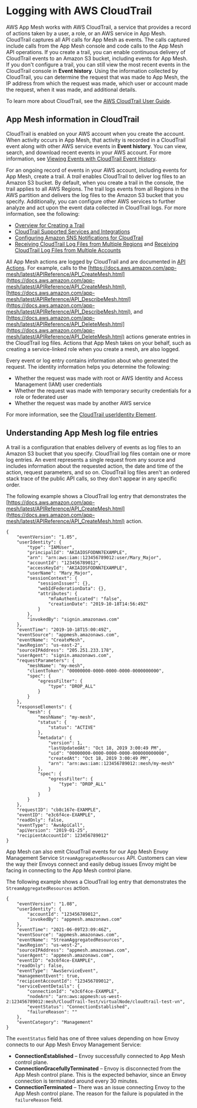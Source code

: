 # Logging with AWS CloudTrail<a name="logging-using-cloudtrail"></a>

AWS App Mesh works with AWS CloudTrail, a service that provides a record of actions taken by a user, a role, or an AWS service in App Mesh\. CloudTrail captures all API calls for App Mesh as events\. The calls captured include calls from the App Mesh console and code calls to the App Mesh API operations\. If you create a trail, you can enable continuous delivery of CloudTrail events to an Amazon S3 bucket, including events for App Mesh\. If you don't configure a trail, you can still view the most recent events in the CloudTrail console in **Event history**\. Using the information collected by CloudTrail, you can determine the request that was made to App Mesh, the IP address from which the request was made, which user or account made the request, when it was made, and additional details\. 

To learn more about CloudTrail, see the [AWS CloudTrail User Guide](https://docs.aws.amazon.com/awscloudtrail/latest/userguide/)\.

## App Mesh information in CloudTrail<a name="service-name-info-in-cloudtrail"></a>

CloudTrail is enabled on your AWS account when you create the account\. When activity occurs in App Mesh, that activity is recorded in a CloudTrail event along with other AWS service events in **Event history**\. You can view, search, and download recent events in your AWS account\. For more information, see [Viewing Events with CloudTrail Event History](https://docs.aws.amazon.com/awscloudtrail/latest/userguide/view-cloudtrail-events.html)\. 

For an ongoing record of events in your AWS account, including events for App Mesh, create a trail\. A *trail* enables CloudTrail to deliver log files to an Amazon S3 bucket\. By default, when you create a trail in the console, the trail applies to all AWS Regions\. The trail logs events from all Regions in the AWS partition and delivers the log files to the Amazon S3 bucket that you specify\. Additionally, you can configure other AWS services to further analyze and act upon the event data collected in CloudTrail logs\. For more information, see the following: 
+ [Overview for Creating a Trail](https://docs.aws.amazon.com/awscloudtrail/latest/userguide/cloudtrail-create-and-update-a-trail.html)
+ [CloudTrail Supported Services and Integrations](https://docs.aws.amazon.com/awscloudtrail/latest/userguide/cloudtrail-aws-service-specific-topics.html#cloudtrail-aws-service-specific-topics-integrations)
+ [Configuring Amazon SNS Notifications for CloudTrail](https://docs.aws.amazon.com/awscloudtrail/latest/userguide/getting_notifications_top_level.html)
+ [Receiving CloudTrail Log Files from Multiple Regions](https://docs.aws.amazon.com/awscloudtrail/latest/userguide/receive-cloudtrail-log-files-from-multiple-regions.html) and [Receiving CloudTrail Log Files from Multiple Accounts](https://docs.aws.amazon.com/awscloudtrail/latest/userguide/cloudtrail-receive-logs-from-multiple-accounts.html)

All App Mesh actions are logged by CloudTrail and are documented in [API Actions](https://docs.aws.amazon.com/app-mesh/latest/APIReference/API_Operations.html)\. For example, calls to the [https://docs.aws.amazon.com/app-mesh/latest/APIReference/API_CreateMesh.html](https://docs.aws.amazon.com/app-mesh/latest/APIReference/API_CreateMesh.html), [https://docs.aws.amazon.com/app-mesh/latest/APIReference/API_DescribeMesh.html](https://docs.aws.amazon.com/app-mesh/latest/APIReference/API_DescribeMesh.html), and [https://docs.aws.amazon.com/app-mesh/latest/APIReference/API_DeleteMesh.html](https://docs.aws.amazon.com/app-mesh/latest/APIReference/API_DeleteMesh.html) actions generate entries in the CloudTrail log files\. Actions that App Mesh takes on your behalf, such as creating a service\-linked role when you create a mesh, are also logged\.

Every event or log entry contains information about who generated the request\. The identity information helps you determine the following: 
+ Whether the request was made with root or AWS Identity and Access Management \(IAM\) user credentials
+ Whether the request was made with temporary security credentials for a role or federated user
+ Whether the request was made by another AWS service

For more information, see the [CloudTrail userIdentity Element](https://docs.aws.amazon.com/awscloudtrail/latest/userguide/cloudtrail-event-reference-user-identity.html)\.

## Understanding App Mesh log file entries<a name="understanding-service-name-entries"></a>

A trail is a configuration that enables delivery of events as log files to an Amazon S3 bucket that you specify\. CloudTrail log files contain one or more log entries\. An event represents a single request from any source and includes information about the requested action, the date and time of the action, request parameters, and so on\. CloudTrail log files aren't an ordered stack trace of the public API calls, so they don't appear in any specific order\. 

The following example shows a CloudTrail log entry that demonstrates the [https://docs.aws.amazon.com/app-mesh/latest/APIReference/API_CreateMesh.html](https://docs.aws.amazon.com/app-mesh/latest/APIReference/API_CreateMesh.html) action\.

```
{
    "eventVersion": "1.05",
    "userIdentity": {
        "type": "IAMUser",
        "principalId": "AKIAIOSFODNN7EXAMPLE",
        "arn": "arn:aws:iam::123456789012:user/Mary_Major",
        "accountId": "123456789012",
        "accessKeyId": "AKIAIOSFODNN7EXAMPLE",
        "userName": "Mary_Major",
        "sessionContext": {
            "sessionIssuer": {},
            "webIdFederationData": {},
            "attributes": {
                "mfaAuthenticated": "false",
                "creationDate": "2019-10-18T14:56:49Z"
            }
        },
        "invokedBy": "signin.amazonaws.com"
    },
    "eventTime": "2019-10-18T15:00:49Z",
    "eventSource": "appmesh.amazonaws.com",
    "eventName": "CreateMesh",
    "awsRegion": "us-east-2",
    "sourceIPAddress": "205.251.233.178",
    "userAgent": "signin.amazonaws.com",
    "requestParameters": {
        "meshName": "my-mesh",
        "clientToken": "00000000-0000-0000-0000-0000000000",
        "spec": {
            "egressFilter": {
                "type": "DROP_ALL"
            }
        }
    },
    "responseElements": {
        "mesh": {
            "meshName": "my-mesh",
            "status": {
                "status": "ACTIVE"
            },
            "metadata": {
                "version": 1,
                "lastUpdatedAt": "Oct 18, 2019 3:00:49 PM",
                "uid": "00000000-0000-0000-0000-000000000000",
                "createdAt": "Oct 18, 2019 3:00:49 PM",
                "arn": "arn:aws:iam::123456789012::mesh/my-mesh"
            },
            "spec": {
                "egressFilter": {
                    "type": "DROP_ALL"
                }
            }
        }
    },
    "requestID": "cb8c167e-EXAMPLE",
    "eventID": "e3c6f4ce-EXAMPLE",
    "readOnly": false,
    "eventType": "AwsApiCall",
    "apiVersion": "2019-01-25",
    "recipientAccountId": 123456789012"
}
```

App Mesh can also emit CloudTrail events for our App Mesh Envoy Management Service `StreamAggregatedResources` API\. Customers can view the way their Envoys connect and easily debug issues Envoy might be facing in connecting to the App Mesh control plane\.

The following example shows a CloudTrail log entry that demonstrates the `StreamAggregatedResources` action\.

```
{
    "eventVersion": "1.08",
    "userIdentity": {
        "accountId": "123456789012",
        "invokedBy": "appmesh.amazonaws.com"
    },
    "eventTime": "2021-06-09T23:09:46Z",
    "eventSource": "appmesh.amazonaws.com",
    "eventName": "StreamAggregatedResources",
    "awsRegion": "us-west-2",
    "sourceIPAddress": "appmesh.amazonaws.com",
    "userAgent": "appmesh.amazonaws.com",
    "eventID": "e3c6f4ce-EXAMPLE",
    "readOnly": false,
    "eventType": "AwsServiceEvent",
    "managementEvent": true,
    "recipientAccountId": "123456789012",
    "serviceEventDetails": {
        "connectionId": "e3c6f4ce-EXAMPLE",
        "nodeArn": "arn:aws:appmesh:us-west-2:123456789012:mesh/CloudTrail-Test/virtualNode/cloudtrail-test-vn",
        "eventStatus": "ConnectionEstablished",
        "failureReason": ""
    },
    "eventCategory": "Management"
}
```

The `eventStatus` field has one of three values depending on how Envoy connects to our App Mesh Envoy Management Service:
+ **ConnectionEstablished** – Envoy successfully connected to App Mesh control plane\.
+ **ConnectionGracefullyTerminated** – Envoy is disconnected from the App Mesh control plane\. This is the expected behavior, since an Envoy connection is terminated around every 30 minutes\.
+ **ConnectionTerminated** – There was an issue connecting Envoy to the App Mesh control plane\. The reason for the failure is populated in the `failureReason` field\.